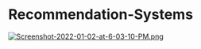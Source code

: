 # Recommendation-Systems
[![Screenshot-2022-01-02-at-6-03-10-PM.png](https://i.postimg.cc/fRfcwFLb/Screenshot-2022-01-02-at-6-03-10-PM.png)](https://postimg.cc/hXhzs2VF)
